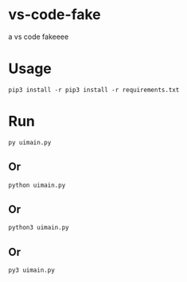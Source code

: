 # vs-code-fake
a vs code fakeeee

# Usage
```
pip3 install -r pip3 install -r requirements.txt
```
# Run
```
py uimain.py
```
## Or
```
python uimain.py
```
## Or
```
python3 uimain.py
```
## Or
```
py3 uimain.py
```
